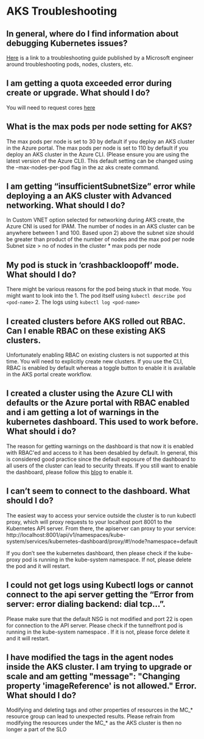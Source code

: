 # AKS Troubleshooting

## In general, where do I find information about debugging Kubernetes issues?

[Here](https://github.com/feiskyer/kubernetes-handbook/blob/master/en/troubleshooting/index.md) is a link to a troubleshooting guide published by a Microsoft engineer around troubleshooting pods, nodes, clusters, etc.

## I am getting a quota exceeded error during create or upgrade. What should I do? 

You will need to request cores [here](https://docs.microsoft.com/en-us/azure/azure-supportability/resource-manager-core-quotas-request)

## What is the max pods per node setting for AKS?

The max pods per node is set to 30 by default if you deploy an AKS cluster in the Azure portal.
The max pods per node is set to 110 by default if you deploy an AKS cluster in the Azure CLI. (Please ensure you are using the latest version of the Azure CLI). This default setting can be changed using the –max-nodes-per-pod flag in the az aks create command.

## I am getting  “insufficientSubnetSize” error while deploying a an AKS cluster with Advanced networking. What should I do?

In Custom VNET option selected for networking during AKS create, the Azure CNI is used for IPAM. The number of nodes in an AKS cluster can be anywhere between 1 and 100. Based upon 2) above the subnet size should be greater than product of the number of nodes and the max pod per node 
Subnet size > no of nodes in the cluster * max pods per node

## My pod is stuck in ‘crashbackloopoff’ mode. What should I do?

There might be various reasons for the pod being stuck in that mode. You might want to look into the 
    1. The pod itself using `kubectl describe pod <pod-name>`
    2. The logs using  `kubectl log <pod-name>`

## I created clusters before AKS rolled out RBAC. Can I enable RBAC on these existing AKS clusters.

Unfortunately enabling RBAC on existing clusters is not supported at this time. You will need to explicitly create new clusters. If you use the CLI, RBAC is enabled by default whereas a toggle button to enable it is available in the AKS portal create workflow.

## I created a cluster using the Azure CLI with defaults or the Azure portal with RBAC enabled and i am getting a lot of warnings in the kubernetes dashboard. This used to work before. What should i do?

The reason for getting warnings on the dashboard is that now it is enabled with RBAC'ed and access to it has been desabled by default. In general, 
this is considered good practice since the default exposure of the dashboard to all users of the cluster can lead to security 
threats. If you still want to enable the dashboard, please follow this [blog](https://pascalnaber.wordpress.com/2018/06/17/access-dashboard-on-aks-with-rbac-enabled/)
to enable it.

## I can’t seem to connect to the dashboard. What should I do?

The easiest way to access your service outside the cluster is to run kubectl proxy, which will proxy requests to your localhost port 8001 to the Kubernetes API server. From there, the apiserver can proxy to your service:
http://localhost:8001/api/v1/namespaces/kube-system/services/kubernetes-dashboard/proxy/#!/node?namespace=default

If you don’t see the kubernetes dashboard, then please check if the kube-proxy pod is running in the kube-system namespace. If not, please delete the pod and it will restart.

## I could not get logs using Kubectl logs or cannot connect to the api server getting the “Error from server: error dialing backend: dial tcp…”.

Please make sure that the default NSG is not modified and port 22 is open for connection to the API server. Please check if the tunnelfront pod is running in the kube-system namespace . If it is not, please force delete it and it will restart.

## I have modified the tags in the agent nodes inside the AKS cluster. I am trying to upgrade or scale and am getting "message": "Changing property 'imageReference' is not allowed." Error. What should I do?

Modifying and deleting tags and other properties of resources in the MC_* resource group can lead to unexpected results. Please refrain from modifying the resources under the MC_* as the AKS cluster is then no longer a part of the SLO  



